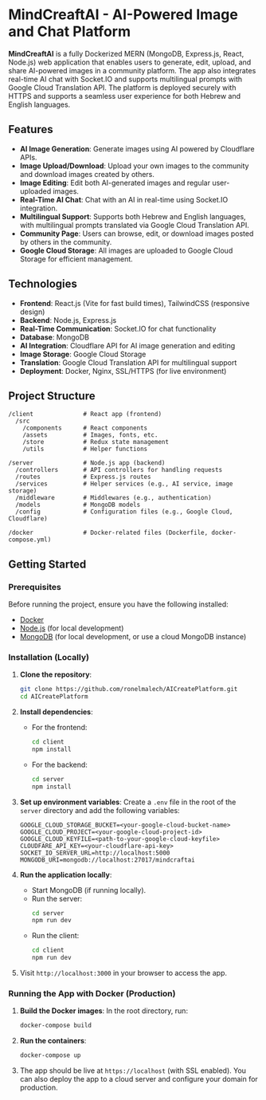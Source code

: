 # MindCreaftAI - AI-Powered Image and Chat Platform

**MindCreaftAI** is a fully Dockerized MERN (MongoDB, Express.js, React, Node.js) web application that enables users to generate, edit, upload, and share AI-powered images in a community platform. The app also integrates real-time AI chat with Socket.IO and supports multilingual prompts with Google Cloud Translation API. The platform is deployed securely with HTTPS and supports a seamless user experience for both Hebrew and English languages.

## Features
- **AI Image Generation**: Generate images using AI powered by Cloudflare APIs.
- **Image Upload/Download**: Upload your own images to the community and download images created by others.
- **Image Editing**: Edit both AI-generated images and regular user-uploaded images.
- **Real-Time AI Chat**: Chat with an AI in real-time using Socket.IO integration.
- **Multilingual Support**: Supports both Hebrew and English languages, with multilingual prompts translated via Google Cloud Translation API.
- **Community Page**: Users can browse, edit, or download images posted by others in the community.
- **Google Cloud Storage**: All images are uploaded to Google Cloud Storage for efficient management.

## Technologies
- **Frontend**: React.js (Vite for fast build times), TailwindCSS (responsive design)
- **Backend**: Node.js, Express.js
- **Real-Time Communication**: Socket.IO for chat functionality
- **Database**: MongoDB
- **AI Integration**: Cloudflare API for AI image generation and editing
- **Image Storage**: Google Cloud Storage
- **Translation**: Google Cloud Translation API for multilingual support
- **Deployment**: Docker, Nginx, SSL/HTTPS (for live environment)

## Project Structure

```
/client              # React app (frontend)
  /src
    /components      # React components
    /assets          # Images, fonts, etc.
    /store           # Redux state management
    /utils           # Helper functions

/server              # Node.js app (backend)
  /controllers       # API controllers for handling requests
  /routes            # Express.js routes
  /services          # Helper services (e.g., AI service, image storage)
  /middleware        # Middlewares (e.g., authentication)
  /models            # MongoDB models
  /config            # Configuration files (e.g., Google Cloud, Cloudflare)

/docker              # Docker-related files (Dockerfile, docker-compose.yml)
```

## Getting Started

### Prerequisites
Before running the project, ensure you have the following installed:
- [Docker](https://www.docker.com/)
- [Node.js](https://nodejs.org/) (for local development)
- [MongoDB](https://www.mongodb.com/) (for local development, or use a cloud MongoDB instance)

### Installation (Locally)

1. **Clone the repository**:
   ```bash
   git clone https://github.com/ronelmalech/AICreatePlatform.git
   cd AICreatePlatform
   ```

2. **Install dependencies**:
   - For the frontend:
     ```bash
     cd client
     npm install
     ```
   - For the backend:
     ```bash
     cd server
     npm install
     ```

3. **Set up environment variables**:
   Create a `.env` file in the root of the `server` directory and add the following variables:
   ```env
   GOOGLE_CLOUD_STORAGE_BUCKET=<your-google-cloud-bucket-name>
   GOOGLE_CLOUD_PROJECT=<your-google-cloud-project-id>
   GOOGLE_CLOUD_KEYFILE=<path-to-your-google-cloud-keyfile>
   CLOUDFARE_API_KEY=<your-cloudflare-api-key>
   SOCKET_IO_SERVER_URL=http://localhost:5000
   MONGODB_URI=mongodb://localhost:27017/mindcraftai
   ```

4. **Run the application locally**:
   - Start MongoDB (if running locally).
   - Run the server:
     ```bash
     cd server
     npm run dev
     ```
   - Run the client:
     ```bash
     cd client
     npm run dev
     ```

5. Visit `http://localhost:3000` in your browser to access the app.

### Running the App with Docker (Production)

1. **Build the Docker images**:
   In the root directory, run:
   ```bash
   docker-compose build
   ```

2. **Run the containers**:
   ```bash
   docker-compose up
   ```

3. The app should be live at `https://localhost` (with SSL enabled). You can also deploy the app to a cloud server and configure your domain for production.
